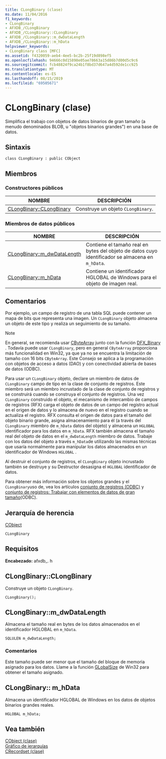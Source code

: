 ```yaml
---
title: CLongBinary (clase)
ms.date: 11/04/2016
f1_keywords:
- CLongBinary
- AFXDB_/CLongBinary
- AFXDB_/CLongBinary::CLongBinary
- AFXDB_/CLongBinary::m_dwDataLength
- AFXDB_/CLongBinary::m_hData
helpviewer_keywords:
- CLongBinary class [MFC]
ms.assetid: f4320059-aeb4-4ee5-bc2b-25f19d898ef5
ms.openlocfilehash: 94666c0d15898e05ae78663a15d86b7d00d5c9c6
ms.sourcegitcommit: fcb48824f9ca24b1f8bd37d647a4d592de1cc925
ms.translationtype: MT
ms.contentlocale: es-ES
ms.lasthandoff: 08/15/2019
ms.locfileid: "69505671"
---
```

# <a name="clongbinary-class"></a>CLongBinary (clase)

Simplifica el trabajo con objetos de datos binarios de gran tamaño (a menudo denominados BLOB, u "objetos binarios grandes") en una base de datos.

## <a name="syntax"></a>Sintaxis

```
class CLongBinary : public CObject
```

## <a name="members"></a>Miembros

### <a name="public-constructors"></a>Constructores públicos

|NOMBRE|DESCRIPCIÓN|
|----------|-----------------|
|[CLongBinary::CLongBinary](#clongbinary)|Construye un objeto `CLongBinary`.|

### <a name="public-data-members"></a>Miembros de datos públicos

|NOMBRE|DESCRIPCIÓN|
|----------|-----------------|
|[CLongBinary::m_dwDataLength](#m_dwdatalength)|Contiene el tamaño real en bytes del objeto de datos cuyo identificador se almacena en `m_hData`.|
|[CLongBinary::m_hData](#m_hdata)|Contiene un identificador HGLOBAL de Windows para el objeto de imagen real.|

## <a name="remarks"></a>Comentarios

Por ejemplo, un campo de registro de una tabla SQL puede contener un mapa de bits que representa una imagen. Un `CLongBinary` objeto almacena un objeto de este tipo y realiza un seguimiento de su tamaño.

> [!NOTE]
>  En general, se recomienda usar [CByteArray](../../mfc/reference/cbytearray-class.md) junto con la función [DFX_Binary](record-field-exchange-functions.md#dfx_binary) . Todavía puede usar `CLongBinary`, pero en general `CByteArray` proporciona más funcionalidad en Win32, ya que ya no se encuentra la limitación de tamaño con 16 bits `CByteArray`. Este Consejo se aplica a la programación con objetos de acceso a datos (DAO) y con conectividad abierta de bases de datos (ODBC).

Para usar un `CLongBinary` objeto, declare un miembro de datos de `CLongBinary` campo de tipo en la clase de conjunto de registros. Este miembro será un miembro incrustado de la clase de conjunto de registros y se construirá cuando se construya el conjunto de registros. Una vez `CLongBinary` construido el objeto, el mecanismo de intercambio de campos de registros (RFX) carga el objeto de datos de un campo del registro actual en el origen de datos y lo almacena de nuevo en el registro cuando se actualiza el registro. RFX consulta el origen de datos para el tamaño del objeto binario grande, asigna almacenamiento para él (a través del `CLongBinary` miembro de `m_hData` datos del objeto) y almacena un `HGLOBAL` identificador para los datos en `m_hData`. RFX también almacena el tamaño real del objeto de datos en el `m_dwDataLength` miembro de datos. Trabaje con los datos del objeto a través `m_hData`de utilizando las mismas técnicas que usaría normalmente para manipular los datos almacenados en un identificador de Windows `HGLOBAL` .

Al destruir el conjunto de registros, el `CLongBinary` objeto incrustado también se destruye y su Destructor desasigna el `HGLOBAL` identificador de datos.

Para obtener más información sobre los objetos grandes y el `CLongBinary`uso de, vea los artículos [conjunto de registros (ODBC)](../../data/odbc/recordset-odbc.md) y [conjunto de registros: Trabajar con elementos de datos de gran tamaño](../../data/odbc/recordset-working-with-large-data-items-odbc.md)(ODBC).

## <a name="inheritance-hierarchy"></a>Jerarquía de herencia

[CObject](../../mfc/reference/cobject-class.md)

`CLongBinary`

## <a name="requirements"></a>Requisitos

**Encabezado:** afxdb_. h

##  <a name="clongbinary"></a>  CLongBinary::CLongBinary

Construye un objeto `CLongBinary`.

```
CLongBinary();
```

##  <a name="m_dwdatalength"></a>  CLongBinary::m_dwDataLength

Almacena el tamaño real en bytes de los datos almacenados en el identificador HGLOBAL en `m_hData`.

```
SQLULEN m_dwDataLength;
```

### <a name="remarks"></a>Comentarios

Este tamaño puede ser menor que el tamaño del bloque de memoria asignado para los datos. Llame a la función [GLobalSize](/windows/win32/api/winbase/nf-winbase-globalsize) de Win32 para obtener el tamaño asignado.

##  <a name="m_hdata"></a>CLongBinary:: m_hData

Almacena un identificador HGLOBAL de Windows en los datos de objetos binarios grandes reales.

```
HGLOBAL m_hData;
```

## <a name="see-also"></a>Vea también

[CObject (clase)](../../mfc/reference/cobject-class.md)<br/>
[Gráfico de jerarquías](../../mfc/hierarchy-chart.md)<br/>
[CRecordset (clase)](../../mfc/reference/crecordset-class.md)
